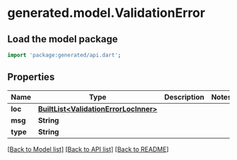 # generated.model.ValidationError

## Load the model package
```dart
import 'package:generated/api.dart';
```

## Properties
Name | Type | Description | Notes
------------ | ------------- | ------------- | -------------
**loc** | [**BuiltList&lt;ValidationErrorLocInner&gt;**](ValidationErrorLocInner.md) |  | 
**msg** | **String** |  | 
**type** | **String** |  | 

[[Back to Model list]](../README.md#documentation-for-models) [[Back to API list]](../README.md#documentation-for-api-endpoints) [[Back to README]](../README.md)



